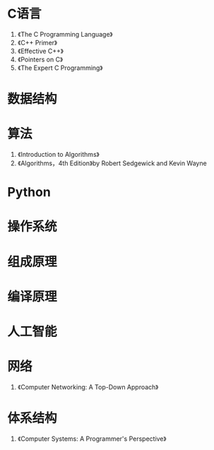 

# C语言

1. 《The C Programming Language》
2. 《C++ Primer》
3. 《Effective C++》
4. 《Pointers on C》
5. 《The Expert C Programming》


# 数据结构
# 算法

1. 《Introduction to Algorithms》
2. 《Algorithms，4th Edition》by Robert Sedgewick and Kevin Wayne
# Python
# 操作系统
# 组成原理
# 编译原理
# 人工智能
# 网络

1. 《Computer Networking: A Top-Down Approach》
# 体系结构

1. 《Computer Systems: A Programmer's Perspective》
